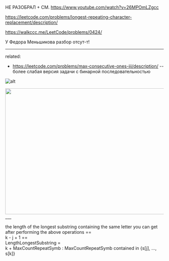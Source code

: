 НЕ РАЗОБРАЛ + СМ. https://www.youtube.com/watch?v=26MPOmLZgcc

https://leetcode.com/problems/longest-repeating-character-replacement/description/

https://walkccc.me/LeetCode/problems/0424/

У Федора Меньшикова разбор отсут-т!

___

related: 
- https://leetcode.com/problems/max-consecutive-ones-iii/description/ -- более слабая версия задачи с бинарной последовательностью

![ alt](https://github.com/SkosMartren/useful-materials/blob/main/leetcode_424_1004_487_485_1493.png)

<img src="https://github.com/SkosMartren/useful-materials/blob/main/leetcode_424_1004_487_485_1493.png" width="800" height="400"/>
___

 the length of the longest substring containing the same letter you can get after performing the above operations == <br>
k - j + 1 == <br>
LengthLongestSubstring = <br>
k + MaxCountRepeatSymb : MaxCountRepeatSymb contained in {s[j], ..., s[k]}
